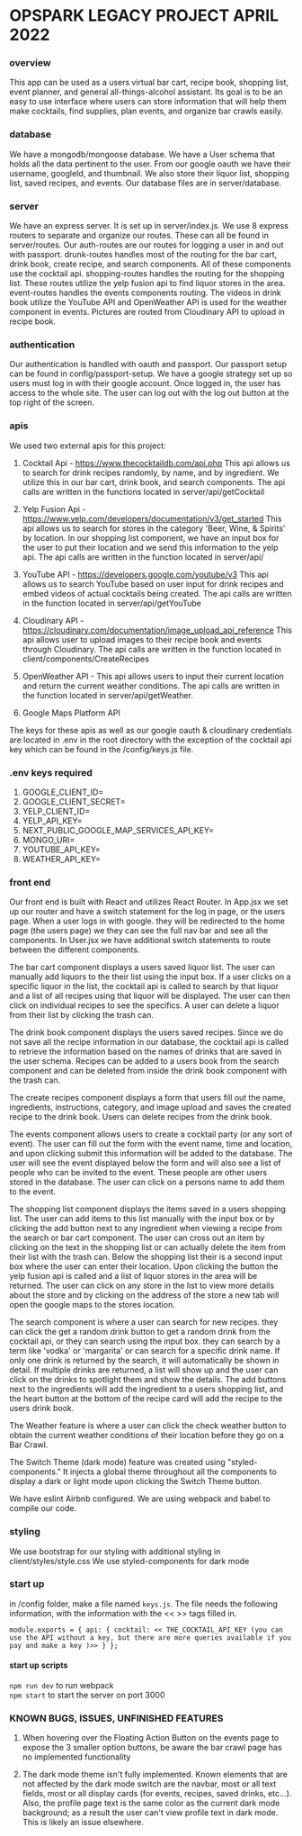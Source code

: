 # OPSPARK LEGACY PROJECT APRIL 2022

### overview

This app can be used as a users virtual bar cart, recipe book, shopping list, event planner, and general all-things-alcohol assistant. Its goal is to be an easy to use interface where users can store information that will help them make cocktails, find supplies, plan events, and organize bar crawls easily.

### database

We have a mongodb/mongoose database. We have a User schema that holds all the data pertinent to the user. From our google oauth we have their username, googleId, and thumbnail. We also store their liquor list, shopping list, saved recipes, and events. Our database files are in server/database.

### server

We have an express server. It is set up in server/index.js. We use 8 express routers to separate and organize our routes. These can all be found in server/routes. Our auth-routes are our routes for logging a user in and out with passport. drunk-routes handles most of the routing for the bar cart, drink book, create recipe, and search components. All of these components use the cocktail api. shopping-routes handles the routing for the shopping list. These routes utilize the yelp fusion api to find liquor stores in the area. event-routes handles the events components routing. The videos in drink book utilize the YouTube API and OpenWeather API is used for the weather component in events. Pictures are routed from Cloudinary API to upload in recipe book.

### authentication

Our authentication is handled with oauth and passport. Our passport setup can be found in config/passport-setup. We have a google strategy set up so users must log in with their google account. Once logged in, the user has access to the whole site. The user can log out with the log out button at the top right of the screen.

### apis

We used two external apis for this project:

1. Cocktail Api - https://www.thecocktaildb.com/api.php
   This api allows us to search for drink recipes randomly, by name, and by ingredient. We utilize this in our bar cart, drink book, and search components. The api calls are written in the functions located in server/api/getCocktail

2. Yelp Fusion Api - https://www.yelp.com/developers/documentation/v3/get_started
   This api allows us to search for stores in the category 'Beer, Wine, & Spirits' by location. In our shopping list component, we have an input box for the user to put their location and we send this information to the yelp api. The api calls are written in the function located in server/api/

3. YouTube API - https://developers.google.com/youtube/v3
   This api allows us to search YouTube based on user input for drink recipes and embed videos of actual cocktails being created. The api calls are written in the function located in server/api/getYouTube

4. Cloudinary API - https://cloudinary.com/documentation/image_upload_api_reference
   This api allows user to upload images to their recipe book and events through Cloudinary. The api calls are written in the function located in client/components/CreateRecipes

5. OpenWeather API - This api allows users to input their current location and return the current weather conditions. The api calls are written in the function located in server/api/getWeather.

6. Google Maps Platform API

The keys for these apis as well as our google oauth & cloudinary credentials are located in .env in the root directory with the exception of the cocktail api key which can be found in the /config/keys.js file.

### .env keys required

1. GOOGLE_CLIENT_ID=
2. GOOGLE_CLIENT_SECRET=
3. YELP_CLIENT_ID=
4. YELP_API_KEY=
5. NEXT_PUBLIC_GOOGLE_MAP_SERVICES_API_KEY=
6. MONGO_URI=
7. YOUTUBE_API_KEY=
8. WEATHER_API_KEY=

### front end

Our front end is built with React and utilizes React Router. In App.jsx we set up our router and have a switch statement for the log in page, or the users page. When a user logs in with google. they will be redirected to the home page (the users page) we they can see the full nav bar and see all the components. In User.jsx we have additional switch statements to route between the different components.

The bar cart component displays a users saved liquor list. The user can manually add liquors to the their list using the input box. If a user clicks on a specific liquor in the list, the cocktail api is called to search by that liquor and a list of all recipes using that liquor will be displayed. The user can then click on individual recipes to see the specifics. A user can delete a liquor from their list by clicking the trash can.

The drink book component displays the users saved recipes. Since we do not save all the recipe information in our database, the cocktail api is called to retrieve the information based on the names of drinks that are saved in the user schema. Recipes can be added to a users book from the search component and can be deleted from inside the drink book component with the trash can.

The create recipes component displays a form that users fill out the name, ingredients, instructions, category, and image upload and saves the created recipe to the drink book. Users can delete recipes from the drink book.

The events component allows users to create a cocktail party (or any sort of event). The user can fill out the form with the event name, time and location, and upon clicking submit this information will be added to the database. The user will see the event displayed below the form and will also see a list of people who can be invited to the event. These people are other users stored in the database. The user can click on a persons name to add them to the event.

The shopping list component displays the items saved in a users shopping list. The user can add items to this list manually with the input box or by clicking the add button next to any ingredient when viewing a recipe from the search or bar cart component. The user can cross out an item by clicking on the text in the shopping list or can actually delete the item from their list with the trash can. Below the shopping list their is a second input box where the user can enter their location. Upon clicking the button the yelp fusion api is called and a list of liquor stores in the area will be returned. The user can click on any store in the list to view more details about the store and by clicking on the address of the store a new tab will open the google maps to the stores location.

The search component is where a user can search for new recipes. they can click the get a random drink button to get a random drink from the cocktail api, or they can search using the input box. they can search by a term like 'vodka' or 'margarita' or can search for a specific drink name. If only one drink is returned by the search, it will automatically be shown in detail. If multiple drinks are returned, a list will show up and the user can click on the drinks to spotlight them and show the details. The add buttons next to the ingredients will add the ingredient to a users shopping list, and the heart button at the bottom of the recipe card will add the recipe to the users drink book.

The Weather feature is where a user can click the check weather button to obtain the current weather conditions of their location before they go on a Bar Crawl.

The Switch Theme (dark mode) feature was created using "styled-components." It injects a global theme throughout all the components to display a dark or light mode upon clicking the Switch Theme button.

We have eslint Airbnb configured. We are using webpack and babel to compile our code.

### styling

We use bootstrap for our styling with additional styling in client/styles/style.css
We use styled-components for dark mode

### start up

in /config folder, make a file named `keys.js`. The file needs the following information, with the information with the << >> tags filled in.

`module.exports = { api: { cocktail: << THE_COCKTAIL_API_KEY (you can use the API without a key, but there are more queries available if you pay and make a key )>> } };`

#### start up scripts

`npm run dev` to run webpack<br>
`npm start` to start the server on port 3000<br>

### **KNOWN BUGS, ISSUES, UNFINISHED FEATURES**

1. When hovering over the Floating Action Button on the events page to expose the 3 smaller option buttons, be aware the bar crawl page has no implemented functionality

2. The dark mode theme isn't fully implemented. Known elements that are not affected by the dark mode switch are the navbar, most or all text fields, most or all display cards (for events, recipes, saved drinks, etc...). Also, the profile page text is the same color as the current dark mode background; as a result the user can't view profile text in dark mode. This is likely an issue elsewhere.
